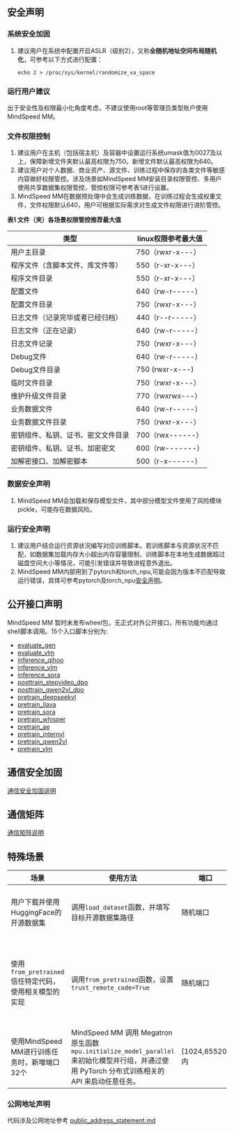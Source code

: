 ## 安全声明

### 系统安全加固

1. 建议用户在系统中配置开启ASLR（级别2），又称**全随机地址空间布局随机化**，可参考以下方式进行配置：

    ```
    echo 2 > /proc/sys/kernel/randomize_va_space
    ```

### 运行用户建议

出于安全性及权限最小化角度考虑，不建议使用root等管理员类型账户使用MindSpeed MM。

### 文件权限控制

1. 建议用户在主机（包括宿主机）及容器中设置运行系统umask值为0027及以上，保障新增文件夹默认最高权限为750，新增文件默认最高权限为640。
2. 建议用户对个人数据、商业资产、源文件、训练过程中保存的各类文件等敏感内容做好权限管控。涉及场景如MindSpeed MM安装目录权限管控、多用户使用共享数据集权限管控，管控权限可参考表1进行设置。
3. MindSpeed MM在数据预处理中会生成训练数据，在训练过程会生成权重文件，文件权限默认640，用户可根据实际需求对生成文件权限进行进阶管控。

**表1 文件（夹）各场景权限管控推荐最大值**

| 类型          | linux权限参考最大值 |
| --------------- | --------------------|
| 用户主目录                          |    750（rwxr-x---）                |
| 程序文件（含脚本文件、库文件等）      |    550（r-xr-x---）                |
| 程序文件目录                        |    550（r-xr-x---）                |
| 配置文件                            |    640（rw-r-----）                |
| 配置文件目录                        |    750（rwxr-x---）                |
| 日志文件（记录完毕或者已经归档）      |    440（r--r-----）                |
| 日志文件（正在记录）                 |    640（rw-r-----）                |
| 日志文件记录                        |    750（rwxr-x---）                |
| Debug文件                          |    640（rw-r-----）                |
| Debug文件目录                      |    750 (rwxr-x---)                 |
| 临时文件目录                       |     750（rwxr-x---）                |
| 维护升级文件目录                    |    770（rwxrwx---）                |
| 业务数据文件                       |     640（rw-r-----）                |
| 业务数据文件目录                   |     750（rwxr-x---）                |
| 密钥组件、私钥、证书、密文文件目录   |     700（rwx------）                |
| 密钥组件、私钥、证书、加密密文      |     600（rw-------）                |
| 加解密接口、加解密脚本             |     500（r-x------）                |

### 数据安全声明

1. MindSpeed MM会加载和保存模型文件，其中部分模型文件使用了风险模块pickle，可能存在数据风险。

### 运行安全声明

1. 建议用户结合运行资源状况编写对应训练脚本。若训练脚本与资源状况不匹配，如数据集加载内存大小超出内存容量限制、训练脚本在本地生成数据超过磁盘空间大小等情况，可能引发错误并导致进程意外退出。
2. MindSpeed MM内部用到了pytorch和torch_npu,可能会因为版本不匹配导致运行错误，具体可参考pytorch及torch_npu[安全声明](https://gitee.com/ascend/pytorch#%E5%AE%89%E5%85%A8%E5%A3%B0%E6%98%8E)。

## 公开接口声明

MindSpeed MM 暂时未发布wheel包，无正式对外公开接口，所有功能均通过shell脚本调用。15个入口脚本分别为:

- [evaluate_gen](https://gitee.com/ascend/MindSpeed-MM/blob/master/evaluate_gen.py)
- [evaluate_vlm](https://gitee.com/ascend/MindSpeed-MM/blob/master/evaluate_vlm.py)
- [inference_qihoo](https://gitee.com/ascend/MindSpeed-MM/blob/master/inference_qihoo.py)
- [inference_vlm](https://gitee.com/ascend/MindSpeed-MM/blob/master/inference_vlm.py)
- [inference_sora](https://gitee.com/ascend/MindSpeed-MM/blob/master/inference_sora.py)
- [posttrain_stepvideo_dpo](https://gitee.com/ascend/MindSpeed-MM/blob/master/posttrain_stepvideo_dpo.py)
- [posttrain_qwen2vl_dpo](https://gitee.com/ascend/MindSpeed-MM/blob/master/posttrain_qwen2vl_dpo.py)
- [pretrain_deepseekvl](https://gitee.com/ascend/MindSpeed-MM/blob/master/pretrain_deepseekvl.py)
- [pretrain_llava](https://gitee.com/ascend/MindSpeed-MM/blob/master/pretrain_llava.py)
- [pretrain_sora](https://gitee.com/ascend/MindSpeed-MM/blob/master/pretrain_sora.py)
- [pretrain_whisper](https://gitee.com/ascend/MindSpeed-MM/blob/master/pretrain_whisper.py)
- [pretrain_ae](https://gitee.com/ascend/MindSpeed-MM/blob/master/pretrain_ae.py)
- [pretrain_internvl](https://gitee.com/ascend/MindSpeed-MM/blob/master/pretrain_internvl.py)
- [pretrain_qwen2vl](https://gitee.com/ascend/MindSpeed-MM/blob/master/pretrain_qwen2vl.py)
- [pretrain_vlm](https://gitee.com/ascend/MindSpeed-MM/blob/master/pretrain_vlm.py)

## 通信安全加固

[通信安全加固说明](https://gitee.com/ascend/pytorch/blob/master/SECURITYNOTE.md#%E9%80%9A%E4%BF%A1%E5%AE%89%E5%85%A8%E5%8A%A0%E5%9B%BA
)

## 通信矩阵

[通信矩阵说明](https://gitee.com/ascend/pytorch/blob/master/SECURITYNOTE.md#%E9%80%9A%E4%BF%A1%E7%9F%A9%E9%98%B5%E4%BF%A1%E6%81%AF)

## 特殊场景

| 场景                                  | 使用方法                                                                                                        | 端口           | 可能的风险                                                   |
|-------------------------------------|-------------------------------------------------------------------------------------------------------------| -------------- | ------------------------------------------------------------ |
| 用户下载并使用HuggingFace的开源数据集            | 调用`load_dataset`函数，并填写目标开源数据集路径                                                                             | 随机端口       | 数据集可能包含敏感或不合法内容，导致合规问题。数据集中可能存在质量问题，如标签错误或数据偏差，影响数据预处理。 |
| 使用`from_pretrained`信任特定代码，使用相关模型的实现 | 调用`from_pretrained`函数，设置`trust_remote_code=True`                                                            | 随机端口       | 如果 trust_remote_code=True，下载的代码可能包含恶意逻辑或后门，威胁系统安全。但同时已设置`local_files_only=True`，程序仅会运行本地的文件来规避风险 |
| 使用MindSpeed MM进行训练任务时，新增端口32个       | MindSpeed MM 调用 Megatron 原生函数 `mpu.initialize_model_parallel` 来初始化模型并行组，并通过使用 PyTorch 分布式训练相关的 API 来启动任意任务。 | [1024,65520]内 | 网络配置错误可能引发端口冲突或连接问题，影响训练效率。       |

### 公网地址声明

代码涉及公网地址参考 [public_address_statement.md](https://gitee.com/ascend/MindSpeed-MM/blob/master/docs/public_address_statement.md)
